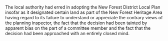 The local authority had erred in adopting the New Forest District Local Plan insofar as it designated certain land as part of the New Forest Heritage Area having regard to its failure to understand or appreciate the contrary views of the planning inspector, the fact that the decision had been tainted by apparent bias on the part of a committee member and the fact that the decision had been approached with an entirely closed mind.